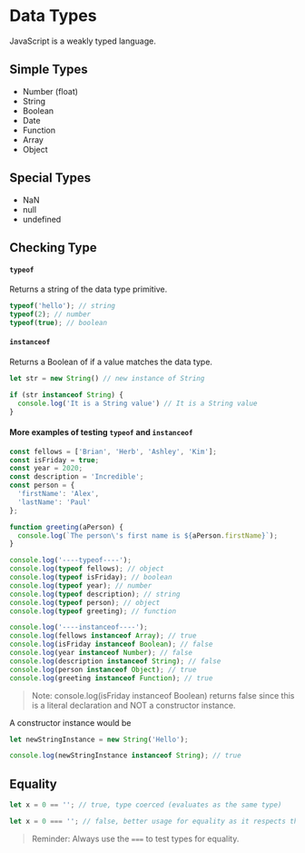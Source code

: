 # Data Types

JavaScript is a weakly typed language. 

## Simple Types 

* Number (float) 
* String 
* Boolean
* Date
* Function 
* Array 
* Object 

## Special Types 

* NaN
* null 
* undefined

## Checking Type 

#### `typeof` 

Returns a string of the data type primitive. 

```javascript 
typeof('hello'); // string 
typeof(2); // number 
typeof(true); // boolean
```

#### `instanceof`

Returns a Boolean of if a value matches the data type. 

```javascript 
let str = new String() // new instance of String

if (str instanceof String) {
  console.log('It is a String value') // It is a String value
} 
```

#### More examples of testing `typeof` and `instanceof`

```javascript 
const fellows = ['Brian', 'Herb', 'Ashley', 'Kim']; 
const isFriday = true; 
const year = 2020;
const description = 'Incredible'; 
const person = {
  'firstName': 'Alex',
  'lastName': 'Paul'
};

function greeting(aPerson) {
  console.log(`The person\'s first name is ${aPerson.firstName}`);
}

console.log('----typeof----');
console.log(typeof fellows); // object
console.log(typeof isFriday); // boolean
console.log(typeof year); // number
console.log(typeof description); // string
console.log(typeof person); // object
console.log(typeof greeting); // function

console.log('----instanceof----');
console.log(fellows instanceof Array); // true 
console.log(isFriday instanceof Boolean); // false 
console.log(year instanceof Number); // false 
console.log(description instanceof String); // false 
console.log(person instanceof Object); // true
console.log(greeting instanceof Function); // true
```

> Note: console.log(isFriday instanceof Boolean) returns false since this is a literal declaration and NOT a constructor instance.

A constructor instance would be 

```javascript 
let newStringInstance = new String('Hello'); 

console.log(newStringInstance instanceof String); // true 
```


## Equality 

```javascript 
let x = 0 == ''; // true, type coerced (evaluates as the same type) 

let x = 0 === ''; // false, better usage for equality as it respects the types in the case of `===`
```

> Reminder: Always use the `===` to test types for equality. 
